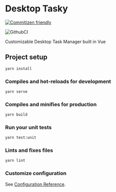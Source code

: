 # Desktop Tasky

[![Commitizen friendly](https://img.shields.io/badge/commitizen-friendly-brightgreen.svg)](http://commitizen.github.io/cz-cli/)

![GithubCI](https://github.com/MartinsOnuoha/desktop-tasky/actions/workflows/desktop-tasky.yml/badge.svg)

Customizable Desktop Task Manager built in Vue

## Project setup

```bash
yarn install
```

### Compiles and hot-reloads for development

```bash
yarn serve
```

### Compiles and minifies for production

```bash
yarn build
```

### Run your unit tests

```bash
yarn test:unit
```

### Lints and fixes files

```bash
yarn lint
```

### Customize configuration

See [Configuration Reference](https://cli.vuejs.org/config/).
